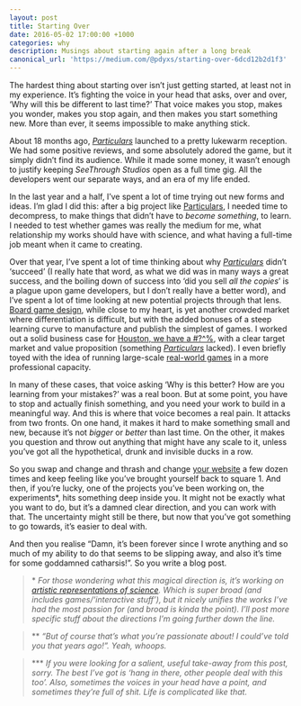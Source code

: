 ```yaml
---
layout: post
title: Starting Over
date: 2016-05-02 17:00:00 +1000
categories: why
description: Musings about starting again after a long break
canonical_url: 'https://medium.com/@pdyxs/starting-over-6dcd12b2d1f3'
---
```

The hardest thing about starting over isn’t just getting started, at least not
in my experience. It’s fighting the voice in your head that asks, over and over,
‘Why will this be different to last time?’ That voice makes you stop, makes you
wonder, makes you stop again, and then makes you start something new. More than
ever, it seems impossible to make anything stick.

About 18 months ago, *[Particulars](http://www.particularsgame.com/)* launched
to a pretty lukewarm reception. We had some positive reviews, and some
absolutely adored the game, but it simply didn’t find its audience. While it
made some money, it wasn’t enough to justify keeping *SeeThrough Studios* open
as a full time gig. All the developers went our separate ways, and an era of my
life ended.

In the last year and a half, I’ve spent a lot of time trying out new forms and
ideas. I’m glad I did this: after a big project like
[Particulars](http://www.particularsgame.com/), I needed time to decompress, to
make things that didn’t have to *become something*, to learn. I needed to test
whether games was really the medium for me, what relationship my works should
have with science, and what having a full-time job meant when it came to
creating.

Over that year, I’ve spent a lot of time thinking about why
*[Particulars](http://particularsgame.com/)* didn’t ‘succeed’ (I really hate
that word, as what we did was in many ways a great success, and the boiling down
of success into ‘did you sell *all the copies*’ is a plague upon game
developers, but I don’t really have a better word), and I’ve spent a lot of time
looking at new potential projects through that lens. [Board game
design](http://www.time-fight.com/), while close to my heart, is yet another
crowded market where differentiation is difficult, but with the added bonuses of
a steep learning curve to manufacture and publish the simplest of games. I
worked out a solid business case for [Houston, we have a
#?^%](http://globalgamejam.org/2015/games/houston-we-have), with a clear target
market and value proposition (something
*[Particulars](http://www.particularsgame.com/)* lacked). I even briefly toyed
with the idea of running large-scale [real-world
games](http://pdyxs.org/art-heist/) in a more professional capacity.

In many of these cases, that voice asking ‘Why is this better? How are you
learning from your mistakes?’ was a real boon. But at some point, you have to
stop and actually finish something, and you need your work to build in a
meaningful way. And this is where that voice becomes a real pain. It attacks
from two fronts. On one hand, it makes it hard to make something small and new,
because it’s not *bigger* or *better* than last time. On the other, it makes you
question and throw out anything that might have any scale to it, unless you’ve
got all the hypothetical, drunk and invisible ducks in a row.

So you swap and change and thrash and change [your website](http://pdyxs.org/) a
few dozen times and keep feeling like you’ve brought yourself back to square 1.
And then, if you’re lucky, one of the projects you’ve been working on, the
experiments*, hits something deep inside you. It might not be exactly what you
want to do, but it’s a damned clear direction, and you can work with that. The
uncertainty might still be there, but now that you’ve got something to go
towards, it’s easier to deal with.

And then you realise “Damn, it’s been forever since I wrote anything and so much
of my ability to do that seems to be slipping away, and also it’s time for some
goddamned catharsis!”. So you write a blog post.

> \* *For those wondering what this magical direction is, it’s working on [artistic
representations of science](http://pdyxs.org/artworks/). Which is super broad
(and includes games/‘interactive stuff’), but it nicely unifies the works I’ve
had the most passion for (and broad is kinda the point). I’ll post more specific
stuff about the directions I’m going further down the line.*

> \*\* *“But of course that’s what you’re passionate about! I could’ve told you that
years ago!”. Yeah, whoops.*

> \*\*\* *If you were looking for a salient, useful take-away from this post, sorry.
The best I’ve got is ‘hang in there, other people deal with this too’. Also,
sometimes the voices in your head have a point, and sometimes they’re full of
shit. Life is complicated like that.*
